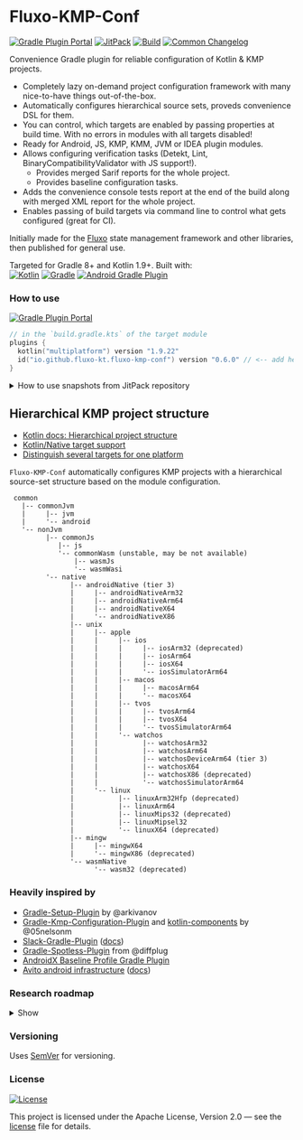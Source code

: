 # Fluxo-KMP-Conf

[![Gradle Plugin Portal][badge-plugin]][plugin]
[![JitPack][badge-jitpack]][jitpack]
[![Build](../../actions/workflows/build.yml/badge.svg)](../../actions/workflows/build.yml)
[![Common Changelog](https://common-changelog.org/badge.svg)](CHANGELOG.md)

Convenience Gradle plugin for reliable configuration of Kotlin & KMP projects.

- Completely lazy on-demand project configuration framework with many nice-to-have things out-of-the-box.
- Automatically configures hierarchical source sets, proveds convenience DSL for them.
- You can control, which targets are enabled by passing properties at build time. With no errors in modules with all targets disabled!
- Ready for Android, JS, KMP, KMM, JVM or IDEA plugin modules.
- Allows configuring verification tasks (Detekt, Lint, BinaryCompatibilityValidator with JS support!).
  - Provides merged Sarif reports for the whole project.
  - Provides baseline configuration tasks.
- Adds the convenience console tests report at the end of the build along with merged XML report for the whole project.
- Enables passing of build targets via command line to control what gets configured (great for CI).

Initially made for the [Fluxo][fluxo] state management framework and other libraries, then published for general use.

Targeted for Gradle 8+ and Kotlin 1.9+. Built with:<br>
[![Kotlin](http://img.shields.io/badge/Kotlin-1.9.22-7F52FF?logo=kotlin&logoWidth=10&logoColor=7F52FF&labelColor=2B2B2B)](https://github.com/JetBrains/Kotlin)
[![Gradle](http://img.shields.io/badge/Gradle-8.5-f68244?logo=gradle&labelColor=2B2B2B)](https://gradle.org/releases/)
[![Android Gradle Plugin](http://img.shields.io/badge/Android--Gradle--Plugin-8.2-0E3B1A?logo=android&labelColor=2B2B2B)](https://mvnrepository.com/artifact/com.android.tools.build/gradle?repo=google)

### How to use

[![Gradle Plugin Portal][badge-plugin]][plugin]

```kotlin
// in the `build.gradle.kts` of the target module
plugins {
  kotlin("multiplatform") version "1.9.22"
  id("io.github.fluxo-kt.fluxo-kmp-conf") version "0.6.0" // <-- add here
}
```

<details>
<summary>How to use snapshots from JitPack repository</summary>

[![JitPack][badge-jitpack]][jitpack]

```kotlin
// in the `build.gradle.kts` of the target module
plugins {
  kotlin("multiplatform") version "1.9.22"
  id("io.github.fluxo-kt.fluxo-kmp-conf") // <-- add here, no version needed for jitpack usage
}
```

```kotlin
// in the `settings.gradle.kts` of the project
pluginManagement {
  repositories {
    gradlePluginPortal()
    maven("https://jitpack.io") // <-- add jitpack repo
  }
  resolutionStrategy.eachPlugin {
    if (requested.id.toString() == "io.github.fluxo-kt.fluxo-kmp-conf")
      useModule("com.github.fluxo-kt.fluxo-kmp-conf:fluxo-kmp-conf:3002cb3137") // <-- specify version or commit
  }
}
```

</details>

## Hierarchical KMP project structure

- [Kotlin docs: Hierarchical project structure](https://kotlinlang.org/docs/multiplatform-hierarchy.html)
- [Kotlin/Native target support](https://kotlinlang.org/docs/native-target-support.html)
- [Distinguish several targets for one platform](https://kotlinlang.org/docs/multiplatform-set-up-targets.html#distinguish-several-targets-for-one-platform)

`Fluxo-KMP-Conf` automatically configures KMP projects with a hierarchical source-set structure based on the module configuration.

```text
 common
   |-- commonJvm
   |     |-- jvm
   |     '-- android
   '-- nonJvm
         |-- commonJs
            |-- js
            '-- commonWasm (unstable, may be not available)
                |-- wasmJs
                '-- wasmWasi
         '-- native
               |-- androidNative (tier 3)
               |     |-- androidNativeArm32
               |     |-- androidNativeArm64
               |     |-- androidNativeX64
               |     '-- androidNativeX86
               |-- unix
               |     |-- apple
               |     |     |-- ios
               |     |     |     |-- iosArm32 (deprecated)
               |     |     |     |-- iosArm64
               |     |     |     |-- iosX64
               |     |     |     '-- iosSimulatorArm64
               |     |     |-- macos
               |     |     |     |-- macosArm64
               |     |     |     '-- macosX64
               |     |     |-- tvos
               |     |     |     |-- tvosArm64
               |     |     |     |-- tvosX64
               |     |     |     '-- tvosSimulatorArm64
               |     |     '-- watchos
               |     |           |-- watchosArm32
               |     |           |-- watchosArm64
               |     |           |-- watchosDeviceArm64 (tier 3)
               |     |           |-- watchosX64
               |     |           |-- watchosX86 (deprecated)
               |     |           '-- watchosSimulatorArm64
               |     '-- linux
               |           |-- linuxArm32Hfp (deprecated)
               |           |-- linuxArm64
               |           |-- linuxMips32 (deprecated)
               |           |-- linuxMipsel32
               |           '-- linuxX64 (deprecated)
               |-- mingw
               |     |-- mingwX64
               |     '-- mingwX86 (deprecated)
               '-- wasmNative
                     '-- wasm32 (deprecated)
```


### Heavily inspired by

* [Gradle-Setup-Plugin](https://github.com/arkivanov/gradle-setup-plugin) by @arkivanov
* [Gradle-Kmp-Configuration-Plugin](https://github.com/05nelsonm/gradle-kmp-configuration-plugin)
  and [kotlin-components](https://github.com/05nelsonm/kotlin-components/tree/6286792/includeBuild/kmp/src/main/kotlin/io/matthewnelson/kotlin/components/kmp)
  by @05nelsonm
* [Slack-Gradle-Plugin](https://github.com/slackhq/slack-gradle-plugin) ([docs](https://slackhq.github.io/slack-gradle-plugin/))
* [Gradle-Spotless-Plugin](https://github.com/diffplug/spotless/tree/main/plugin-gradle) from @diffplug
* [AndroidX Baseline Profile Gradle Plugin](https://github.com/androidx/androidx/blob/7222fd3/benchmark/baseline-profile-gradle-plugin/src/main/kotlin/androidx/baselineprofile/gradle/utils/AgpPlugin.kt)
* [Avito android infrastructure](https://github.com/avito-tech/avito-android) ([docs](https://avito-tech.github.io/avito-android/))


### Research roadmap
<details>
  <summary>Show</summary>

* [Gradle Plugin TestKit](https://github.com/autonomousapps/dependency-analysis-gradle-plugin/tree/main/testkit) ([Docs](https://docs.gradle.org/current/userguide/test_kit.html))
* https://github.com/square/radiography
* https://github.com/JetBrains-Research/reflekt
* https://github.com/mikepenz/AboutLibraries
* https://github.com/gradle/gradle/issues/26091#issuecomment-1798137734
* https://github.com/BenWoodworth/Parameterize
* Detekt rules
  * Enable more rules aside from baseline
  * https://github.com/hbmartin/hbmartin-detekt-rules
  * https://github.com/woltapp/arrow-detekt-rules
  * https://detekt.dev/docs/rules/libraries/
  * https://detekt.dev/docs/rules/ruleauthors
  * https://github.com/topics/detekt-rules
  * https://detekt.dev/marketplace
    * https://detekt.dev/marketplace/#unpublished
  * Create detekt rules for Gradle plugins best practices
    * e.g., not to use `org.gradle.api.tasks.TaskCollection.matching`, `findByName`, etc. when `named` or `withType`
     is enough (don't early create tasks).
      * https://github.com/gmazzo/gradle-buildconfig-plugin/commit/a21a8b9
    * e.g., a task must not use any Project objects at execution time.
    * Also, warn on any `org.gradle.internal` usage because its is internal API.
    * https://docs.gradle.org/8.5/userguide/configuration_cache.html#config_cache:requirements
* https://github.com/ashtanko/kotlin-app-template/tree/main
  * Github Action + git-hook + Issues Template
* __Infrastructure plugins__
  * https://github.com/slackhq/slack-gradle-plugin/
    * https://github.com/slackhq/slack-gradle-plugin/releases/tag/0.13.0
    * https://github.com/slackhq/slack-gradle-plugin/releases/tag/0.14.0
  * https://github.com/avito-tech/avito-android
    * https://github.com/avito-tech/avito-android/blob/a1949b4/subprojects/assemble/proguard-guard/src/main/kotlin/com/avito/android/proguard_guard/shadowr8/ShadowR8TaskCreator.kt
    * GIT hooks: https://github.com/avito-tech/avito-android/tree/develop/.git_hooks
  * Gradle Core plugins
    * https://github.com/gradle/gradle/tree/a300b86/platforms/documentation/docs/src/docs/userguide/core-plugins
  * Gradle configuration
    * https://github.com/Kotlin/kotlinx.coroutines/blob/d12eb45/kotlinx-coroutines-core/build.gradle#L238
    * Test Suites
      * https://docs.gradle.org/current/userguide/jvm_test_suite_plugin.html
      * https://github.com/unbroken-dome/gradle-testsets-plugin
    * Testing Gradle Builds
      * Gradle TestKit: https://docs.gradle.org/current/userguide/test_kit.html
        * TODO: `testSourceSets(sourceSets.functionalTest)`
    * Nebula-plugins
      * Healthy defaults for a standard Gradle project.
        * https://github.com/nebula-plugins/nebula-project-plugin
        * Builds Javadoc and Sources jars.
        * Doesn't fail javadoc if there are none found.
        * Record information about the build and stores it in the .jar, via [gradle-info-plugin](https://github.com/nebula-plugins/gradle-info-plugin).
        * Easy specification of people involved in a project via [gradle-contacts-plugin](https://github.com/nebula-plugins/gradle-contacts-plugin).
        * Introduces Nebula Dependency Lock Plugin out of the box, supports Gradle's Locking dependency versions mechanism too.
        * Introduces Nebula Facet Plugin. A routine pattern is wanting a new SourceSet with an accompanying Configuration for dependencies.
        * Introduces IntegTest Plugin specifically for Integration Tests.
      * Nebula Dependency Lock Plugin
        * https://github.com/nebula-plugins/gradle-dependency-lock-plugin
        * Allows people using dynamic dependency versions to lock them to specific versions.
      * Plugin to gather information about the environment
        * https://github.com/nebula-plugins/gradle-info-plugin
        * Noninvasively collect information about the environment, and make information available to other plugins in a statically typed way.
        * When possible lazily calculate info.
        * https://github.com/nebula-plugins/gradle-contacts-plugin
          * Structure to define the owners of a project, then contributing this back to other plugins.
      * Linter tool for identifying and reporting on patterns of misuse or deprecations in Gradle scripts.
        * https://github.com/nebula-plugins/gradle-lint-plugin
      * Gradle plugin for providing reusable dependency resolution rules.
        * https://github.com/nebula-plugins/gradle-resolution-rules-plugin
      * Gradle capabilities and transforms to ease the migration from Java EE to Jakarta EE.
        * https://github.com/nebula-plugins/gradle-jakartaee-migration-plugin
      * Gradle plugin for constructing linux packages, specifically RPM and DEBs.
        * https://github.com/nebula-plugins/gradle-ospackage-plugin
      * Publishing related plugins
        * https://github.com/nebula-plugins/nebula-publishing-plugin
      * Test harness for Gradle plugins, leveraging [Spock](http://spockframework.org/).
        * https://github.com/nebula-plugins/nebula-test
      * Adds lot of NodeJS-based technologies as part of build without having Node.js installed locally.
        * https://github.com/nebula-plugins/nebula-node-plugin
      * Kotlin library providing extensions to assist with Gradle iterop and backwards compatibility.
        * https://github.com/nebula-plugins/nebula-gradle-interop
      * Gradle plugin introducing a provided dependency configuration and marking a dependency as optional.
        * https://github.com/nebula-plugins/gradle-extra-configurations-plugin
      * Base SCM Plugin for gathering information or performing actions (Archived).
        * https://github.com/nebula-plugins/gradle-scm-plugin
    * SgtSilvio gradle plugins
      * Example: https://github.com/SgtSilvio/gradle-proguard/blob/61e7230/build.gradle.kts
      * Gradle plugin to ease using and producing (multi-arch) OCI (Open Container Initiative, prev. Docker) images.
        without requiring external tools.
        * https://github.com/SgtSilvio/gradle-oci
        * https://github.com/SgtSilvio/oci-registry (OCI registry Java library that allows serving OCI artifacts to pull operations).
        * https://github.com/SgtSilvio/gradle-oci-junit-jupiter.
      * Gradle plugin to ease defining project metadata (urls, license, scm).
        * module name, readable name, url, docUrl, organization, license, developers, issue management, github.
        * https://github.com/SgtSilvio/gradle-metadata
      * Gradle plugin to ease defining Javadoc links.
        * https://github.com/SgtSilvio/gradle-javadoc-links
      * Gradle plugin that configures sensible defaults.
        * https://github.com/SgtSilvio/gradle-defaults
        * UTF 8 for Java compilation and Javadoc
        * Reproducible artifacts
        * Granular test reports per test case (method instead of class)
* https://github.com/BenWoodworth/Parameterize
* https://github.com/kotlin-hands-on/kotlin-swift-interopedia
* https://github.com/drewhamilton/poko/
  * https://github.com/saket/telephoto/releases/tag/0.7.1
* https://telegra.ph/Compose-stabilityConfigurationPath-11-30
  * https://fvilarino.medium.com/exploring-jetpack-compose-compilers-stability-config-f1ccb197d6c0
* https://github.com/yandexmobile/detekt-rules-ui-tests
  * https://habr.com/ru/companies/yandex/articles/779152/
  * https://t.me/c/1198043993/3696
  * https://edmundkirwan.com/general/cdd.html
  * https://edmundkirwan.com/general/c-and-c.html
* __https://github.com/VKCOM/vkompose/__
  * https://mobiusconf.com/talks/0beebbbd16bf4358ab2a1b60cabf57a1
  * https://t.me/compose_broadcast/202
  * https://t.me/int_ax/47
    * https://t.me/int_ax/47?comment=25
    * https://t.me/int_ax/47?comment=29
    * https://t.me/int_ax/47?comment=49
* https://github.com/saveourtool/diktat
* https://github.com/Kotlin/kotlinx-benchmark/
  * https://github.com/CharlieTap/cachemap
  * https://github.com/CharlieTap/cachemap/tree/failing-native-benchmark
  * https://github.com/CharlieTap/cachemap/tree/benchmarking
* https://gitlab.com/opensavvy/ci-templates
  * https://gitlab.com/opensavvy/playgrounds/gradle/-/blob/main/.gitlab-ci.yml?ref_type=heads
* https://github.com/gmazzo/gradle-codeowners-plugin
* https://github.com/gmazzo/gradle-docker-compose-plugin
* https://github.com/gmazzo/gradle-report-publications-plugin
* Shadowing + minification
  * https://github.com/GradleUp/gr8 (Gr8 = Gradle + R8)
  * Task used by the UI and Android tests to check minification results and keep track of binary size.
    * https://github.com/lowasser/kotlinx.coroutines/blob/fcaa6df/buildSrc/src/main/kotlin/RunR8.kt
  * A Gradle plugin that infers Proguard/R8 keep rules for androidTest sources.
    * https://slackhq.github.io/keeper/
      * https://github.com/slackhq/Keeper
  * dProtect obfuscator
    * https://github.com/open-obfuscator/dProtect
  * Optimize app images
    * https://tinypng.com/
* Control licenses
  * https://github.com/JetBrains/intellij-community/blob/8b5ce28/platform/build-scripts/src/org/jetbrains/intellij/build/CommunityLibraryLicenses.kt
  * https://github.com/mikepenz/AboutLibraries
* GitHub CI/CD, workflows and repo organization.
  * Add automatic adding PR comment with Gradle Job Summary
    * https://github.com/gradle/gradle-build-action/pull/1021/files
    * https://github.com/gradle/gradle-build-action/issues/1020
  * https://github.com/actions/dependency-review-action
  * Compare artifacts in the commit (with prev commit) or PR (with upstream)
    * https://github.com/JakeWharton/diffuse
  * https://github.com/square/leakcanary/tree/main/.github
* Stores publishing
  * https://github.com/chippmann/androidpublisher/
    * https://github.com/chippmann/androidpublisher/releases/tag/0.3.3
* CI security scanning of Android app using AppSweep (API KEY REQUIRED)
  * https://github.com/guardsquare/appsweep-gradle
  * https://appsweep.guardsquare.com/
  * https://plugins.gradle.org/plugin/com.guardsquare.appsweep
* Java 9 modularity support
  * https://github.com/Kotlin/kotlinx.coroutines/blob/d12eb45/buildSrc/src/main/kotlin/Java9Modularity.kt
* Common utils
  * https://github.com/aminography/CommonUtils/tree/1bfbe2d/library/src/main/java/com/aminography/commonutils
* States and Events
  * Circuit: https://slackhq.github.io/circuit/states-and-events/
</details>


### Versioning

Uses [SemVer](http://semver.org/) for versioning.

### License

[![License](https://img.shields.io/badge/License-Apache%202.0-blue.svg)](LICENSE)

This project is licensed under the Apache License, Version 2.0 — see the
[license](LICENSE) file for details.

[plugin]: https://plugins.gradle.org/plugin/io.github.fluxo-kt.fluxo-kmp-conf

[badge-plugin]: https://img.shields.io/gradle-plugin-portal/v/io.github.fluxo-kt.fluxo-kmp-conf?label=Gradle%20Plugin&logo=gradle

[jitpack]: https://www.jitpack.io/#fluxo-kt/fluxo-kmp-conf

[badge-jitpack]: https://www.jitpack.io/v/fluxo-kt/fluxo-kmp-conf.svg

[fluxo]: https://github.com/fluxo-kt/fluxo
